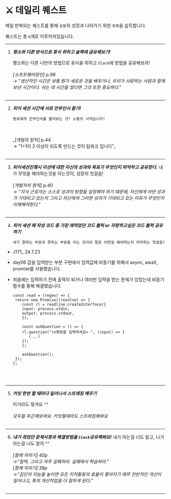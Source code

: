 # ⚔ 데일리 퀘스트

매일 반복되는 퀘스트를 통해 `공동`의 성장과 나아가기 위한 `회복`을 습득합니다.

퀘스트는 총 `6`개로 이루어져있습니다.

---

1. **_평소와 다른 방식으로 휴식 취하고 슬랙에 곰유해보기!_**

   평소와는 다른 나만의 방법으로 휴식을 취하고 `Slack`에 방법을 공유해보자!
   <br>
   <br>
   _[소프트웨어장인] p.98<br>
   -> "생산적인 시간은 보통 뭔가 새로운 것을 배우거나, 우리가 사랑하는 사람과 함께 보낸 시간이다. 쉬는 데 시간을 썼다면 그것 또한 중요하다."_
   <br>
   <br>

---

2.  **_피어 세션 시간에 서로 안부인사 묻기!_**

        동료에게 안부인사를 물어보는 것! 소통의 시작입니다!

       <br>
       <br>
    _[개발자 원칙] p.44 <br>
    -> "1+1이 2 이상이 되도록 만드는 것이 팀워크 입니다”_
       <br>
       <br>

---

3.  **_피어세션진행시 미션에 대한 자신의 성과와 목표가 무엇인지 파악하고 공유한다._**
    내가 무엇을 해야하는것을 아는것이, 성장의 첫걸음!
    <br>
    <br>
    _[개발자의 원칙] p.40 <br>
    -> “지식 근로자는 스스로 성과의 방향을 설정해야 하기 때문에, 자신에게 어떤 성과가 기대되고 있는지
    그리고 자신에게 그러한 성과가 기대되고 있는 이유가 무엇인지 이해해야한다.”_
    <br>
    <br>

---

4.  **_피어 세션 때 작성 코드 중 가장 애먹었던 코드 블럭 or 자랑하고싶은 코드 블럭 공유하기_**

        내가 잘하는 부분과 못하는 부분을 아는 것이야 말로 어떤걸 해야하는지 파악하는 첫걸음!

- J171\_ 24.7.23
- day06 값을 입력받는 부분 구현에서 입력값에 비동기를 위해서 async, await, promise를 사용했습니다.
- 처음에는 입력하기 전에 출력이 되거나 여러번 입력을 받는 문제가 있었는데 비동기함수를 통해 해결했습니다.

  ```JS
  const read = (regex) => {
   return new Promise((resolve) => {
      const rl = readline.createInterface({
      input: process.stdin,
      output: process.stdout,
      });

      const askQuestion = () => {
      rl.question("\n명령을 입력하세요> ", (input) => {
         (...)
      });
      };

      askQuestion();
   });
  };

  ```

<br>
<br>

---

5. **_커밋 한번 할 때마다 일어나서 스트레칭 해주기_**

   이거라도 챙겨요 ^^
   <br>
   <br>
   _모두들 피곤해보여요. 커밋할때라도 스트레칭해봐요_
   <br>
   <br>

---

6.  **_내가 겪었던 문제사항과 해결방법을 `Slack`공유해봐요!_**
    내가 아는걸 너도 알고, 니가 아는걸 나도 알자 ^^
    <br>
    <br>
    _[함께 자라기] 40p<br>
    ->“일찍, 그리고 자주 실패하라. 실패에서 학습하라.”<br>
    [함께 자라기] 38p<br>
    ->“집단의 지능을 높이면 모든 지적활동의 효율이 좋아지기 때무 전반적인 개선이 일어나고, 특히 개선작업을 더 잘하게 된다.”_
    <br>
    <br>

---
